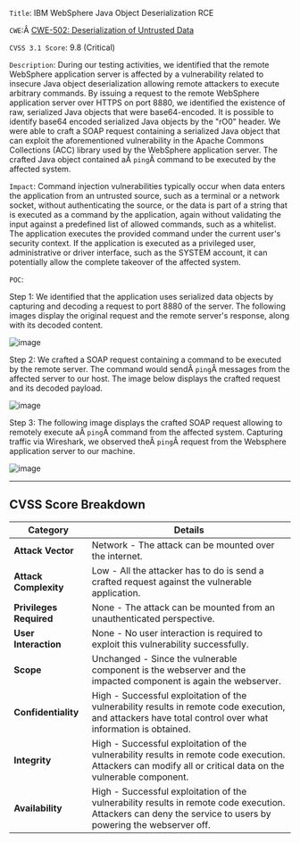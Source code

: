 ﻿---
aliases:
  - "Example 3: Reporting RCE"
sticker: lucide//bug
---

`Title`: IBM WebSphere Java Object Deserialization RCE

`CWE`:Â [CWE-502: Deserialization of Untrusted Data](https://cwe.mitre.org/data/definitions/502.html)

`CVSS 3.1 Score`: 9.8 (Critical)

`Description`: During our testing activities, we identified that the remote WebSphere application server is affected by a vulnerability related to insecure Java object deserialization allowing remote attackers to execute arbitrary commands. By issuing a request to the remote WebSphere application server over HTTPS on port 8880, we identified the existence of raw, serialized Java objects that were base64-encoded. It is possible to identify base64 encoded serialized Java objects by the "rO0" header. We were able to craft a SOAP request containing a serialized Java object that can exploit the aforementioned vulnerability in the Apache Commons Collections (ACC) library used by the WebSphere application server. The crafted Java object contained aÂ `ping`Â command to be executed by the affected system.

`Impact`: Command injection vulnerabilities typically occur when data enters the application from an untrusted source, such as a terminal or a network socket, without authenticating the source, or the data is part of a string that is executed as a command by the application, again without validating the input against a predefined list of allowed commands, such as a whitelist. The application executes the provided command under the current user's security context. If the application is executed as a privileged user, administrative or driver interface, such as the SYSTEM account, it can potentially allow the complete takeover of the affected system.

`POC`:

Step 1: We identified that the application uses serialized data objects by capturing and decoding a request to port 8880 of the server. The following images display the original request and the remote server's response, along with its decoded content.

![image](https://academy.hackthebox.com/storage/modules/161/10.png)

Step 2: We crafted a SOAP request containing a command to be executed by the remote server. The command would sendÂ `ping`Â messages from the affected server to our host. The image below displays the crafted request and its decoded payload.

![image](https://academy.hackthebox.com/storage/modules/161/11.png)

Step 3: The following image displays the crafted SOAP request allowing to remotely execute aÂ `ping`Â command from the affected system. Capturing traffic via Wireshark, we observed theÂ `ping`Â request from the Websphere application server to our machine.

![image](https://academy.hackthebox.com/storage/modules/161/12.png)

---

## CVSS Score Breakdown

| **Category**             | **Details** |
|-------------------------|------------|
| **Attack Vector**       | Network - The attack can be mounted over the internet. |
| **Attack Complexity**   | Low - All the attacker has to do is send a crafted request against the vulnerable application. |
| **Privileges Required** | None - The attack can be mounted from an unauthenticated perspective. |
| **User Interaction**    | None - No user interaction is required to exploit this vulnerability successfully. |
| **Scope**              | Unchanged - Since the vulnerable component is the webserver and the impacted component is again the webserver. |
| **Confidentiality**    | High - Successful exploitation of the vulnerability results in remote code execution, and attackers have total control over what information is obtained. |
| **Integrity**         | High - Successful exploitation of the vulnerability results in remote code execution. Attackers can modify all or critical data on the vulnerable component. |
| **Availability**      | High - Successful exploitation of the vulnerability results in remote code execution. Attackers can deny the service to users by powering the webserver off. |


